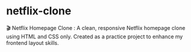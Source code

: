 # netflix-clone
🎬 Netflix Homepage Clone : A clean, responsive Netflix homepage clone using HTML and CSS only. Created as a practice project to enhance my frontend layout skills.
